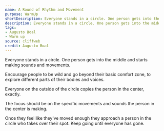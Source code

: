 ```yaml
---
name: A Round of Rhythm and Movement
purpose: WarmUp
shortDescription: Everyone stands in a circle. One person gets into the middle and starts making sounds and movements.
description: Everyone stands in a circle. One person gets into the middle and starts making sounds and movements. Encourage people to be wild and go beyond their basic comfort zone, to explore different parts of their bodies and voices.
tags:
- Augusto Boal
- Warm up
source: cliffweb
credit: Augusto Boal
---
```


Everyone stands in a circle. One person gets into the middle and starts making sounds and movements.

Encourage people to be wild and go beyond their basic comfort zone, to explore different parts of their bodies and voices.

Everyone on the outside of the circle copies the person in the center, exactly.

The focus should be on the specific movements and sounds the person in the center is making.

Once they feel like they've moved enough they approach a person in the circle who takes over their spot. Keep going until everyone has gone.
